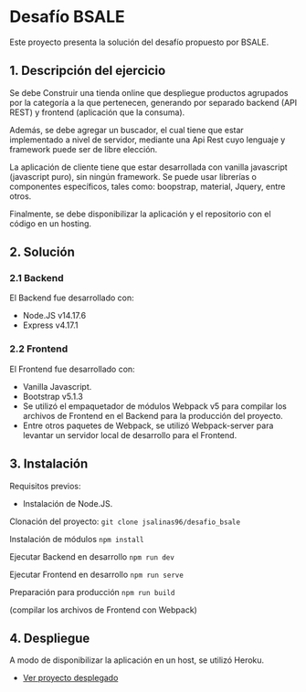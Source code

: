 # Desafío BSALE
Este proyecto presenta la solución del desafío propuesto por BSALE.

## 1. Descripción del ejercicio
Se debe Construir una tienda online que despliegue productos agrupados por la categoría a la que pertenecen, generando por separado backend (API REST) y frontend
(aplicación que la consuma).

Además, se debe agregar un buscador, el cual tiene que estar implementado a nivel de servidor, mediante una Api Rest cuyo lenguaje y framework puede ser de libre 
elección.

La aplicación de cliente tiene que estar desarrollada con vanilla javascript (javascript puro), sin ningún framework. Se puede usar librerías o componentes específicos, tales como: boopstrap, material, Jquery, entre otros.

Finalmente, se debe disponibilizar la aplicación y el repositorio con el código en un hosting.

## 2. Solución

### 2.1 Backend
El Backend fue desarrollado con:
- Node.JS v14.17.6
- Express v4.17.1

### 2.2 Frontend
El Frontend fue desarrollado con:
- Vanilla Javascript.
- Bootstrap v5.1.3
- Se utilizó el empaquetador de módulos Webpack v5 para compilar los archivos de Frontend en el Backend para la producción del proyecto.
- Entre otros paquetes de Webpack, se utilizó Webpack-server para levantar un servidor local de desarrollo para el Frontend.

## 3. Instalación
Requisitos previos:
- Instalación de Node.JS.

Clonación del proyecto:
`
  git clone jsalinas96/desafio_bsale
`

Instalación de módulos
`
  npm install
`

Ejecutar Backend en desarrollo
`
  npm run dev
`

Ejecutar Frontend en desarrollo
`
  npm run serve
`

Preparación para producción
`
  npm run build
`

(compilar los archivos de Frontend con Webpack)

## 4. Despliegue
A modo de disponibilizar la aplicación en un host, se utilizó Heroku.
- [Ver proyecto desplegado](https://www.google.cl)

